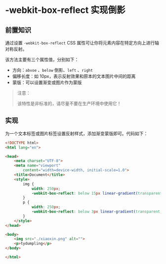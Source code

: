 # -webkit-box-reflect 实现倒影

## 前置知识

通过设置 `-webkit-box-reflect` CSS 属性可让你将元素内容在特定方向上进行轴对称反射。

该方法主要有三个属性值，分别如下：

- 方向：`abvoe` 、`below` 倒影、`left` 、`right`
- 偏移长度：如 10px，表示反射效果和原本的文本图片中间的距离
- 蒙版：可以设置渐变或图片作为蒙版

> 注意：
>
> 该特性是非标准的，请尽量不要在生产环境中使用它！

## 实现

为一个文本标签或图片标签设置反射样式，添加渐变蒙版即可。代码如下：

```html
<!DOCTYPE html>
<html lang="en">

<head>
    <meta charset="UTF-8">
    <meta name="viewport"
        content="width=device-width, initial-scale=1.0">
    <title>Document</title>
    <style>
        img {
            width: 250px;
            -webkit-box-reflect: below 15px linear-gradient(transparent, transparent, rgba(0, 0, 0, .5));
        }
        p {
            width: 250px;
            -webkit-box-reflect: below 3px linear-gradient(transparent, rgba(0, 0, 0, .5));
        }
    </style>
</head>

<body>
    <img src="./xiaoxin.png" alt="">
    <p>tydumpling</p>
</body>

</html>
```

